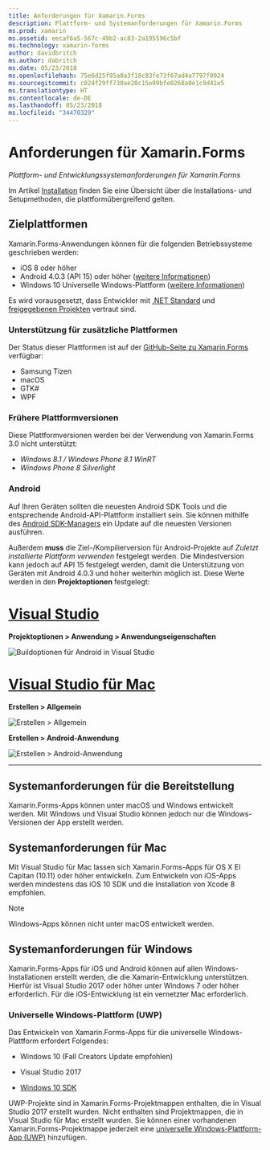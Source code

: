 ```yaml
---
title: Anforderungen für Xamarin.Forms
description: Plattform- und Systemanforderungen für Xamarin.Forms
ms.prod: xamarin
ms.assetid: eecaf6a5-567c-49b2-ac83-2a195596c5bf
ms.technology: xamarin-forms
author: davidbritch
ms.author: dabritch
ms.date: 05/23/2018
ms.openlocfilehash: 75e6d25f95a0a3f18c83fe73f67ad4a7797f0924
ms.sourcegitcommit: c024f29ff730ae20c15e99bfe0268a0e1c9d41e5
ms.translationtype: HT
ms.contentlocale: de-DE
ms.lasthandoff: 05/23/2018
ms.locfileid: "34470329"
---
```

# <a name="xamarinforms-requirements"></a>Anforderungen für Xamarin.Forms

_Plattform- und Entwicklungssystemanforderungen für Xamarin.Forms_

Im Artikel [Installation](~/cross-platform/get-started/installation/index.md) finden Sie eine Übersicht über die Installations- und Setupmethoden, die plattformübergreifend gelten.

## <a name="target-platforms"></a>Zielplattformen

Xamarin.Forms-Anwendungen können für die folgenden Betriebssysteme geschrieben werden:

- iOS 8 oder höher
- Android 4.0.3 (API 15) oder höher ([weitere Informationen](#android))
- Windows 10 Universelle Windows-Plattform ([weitere Informationen](#windows10))

Es wird vorausgesetzt, dass Entwickler mit [.NET Standard](~/cross-platform/app-fundamentals/net-standard.md) und [freigegebenen Projekten](~/cross-platform/app-fundamentals/shared-projects.md) vertraut sind.

### <a name="additional-platform-support"></a>Unterstützung für zusätzliche Plattformen

Der Status dieser Plattformen ist auf der [GitHub-Seite zu Xamarin.Forms](https://github.com/xamarin/Xamarin.Forms/wiki/Platform-Support) verfügbar:

- Samsung Tizen
- macOS
- GTK#
- WPF

### <a name="platforms-from-earlier-versions"></a>Frühere Plattformversionen

Diese Plattformversionen werden bei der Verwendung von Xamarin.Forms 3.0 nicht unterstützt:

- *Windows 8.1 / Windows Phone 8.1 WinRT*
- *Windows Phone 8 Silverlight*

### <a name="android"></a>Android

Auf Ihren Geräten sollten die neuesten Android SDK Tools und die entsprechende Android-API-Plattform installiert sein. Sie können mithilfe des [Android SDK-Managers](~/android/get-started/installation/android-sdk.md) ein Update auf die neuesten Versionen ausführen.

Außerdem **muss** die Ziel-/Kompilierversion für Android-Projekte auf *Zuletzt installierte Plattform verwenden* festgelegt werden. Die Mindestversion kann jedoch auf API 15 festgelegt werden, damit die Unterstützung von Geräten mit Android 4.0.3 und höher weiterhin möglich ist. Diese Werte werden in den **Projektoptionen** festgelegt:

# <a name="visual-studiotabvswin"></a>[Visual Studio](#tab/vswin)

**Projektoptionen > Anwendung > Anwendungseigenschaften**

![](installation-images/options-android-vs-sml.png "Buildoptionen für Android in Visual Studio")

# <a name="visual-studio-for-mactabvsmac"></a>[Visual Studio für Mac](#tab/vsmac)

**Erstellen > Allgemein**

![](installation-images/options-general-sml.png "Erstellen > Allgemein")

**Erstellen > Android-Anwendung**

![](installation-images/options-android-sml.png "Erstellen > Android-Anwendung")

-----

## <a name="development-system-requirements"></a>Systemanforderungen für die Bereitstellung

Xamarin.Forms-Apps können unter macOS und Windows entwickelt werden. Mit Windows und Visual Studio können jedoch nur die Windows-Versionen der App erstellt werden.

## <a name="mac-system-requirements"></a>Systemanforderungen für Mac

Mit Visual Studio für Mac lassen sich Xamarin.Forms-Apps für OS X El Capitan (10.11) oder höher entwickeln. Zum Entwickeln von iOS-Apps werden mindestens das iOS 10 SDK und die Installation von Xcode 8 empfohlen.

> [!NOTE]
>  Windows-Apps können nicht unter macOS entwickelt werden.

## <a name="windows-system-requirements"></a>Systemanforderungen für Windows

Xamarin.Forms-Apps für iOS und Android können auf allen Windows-Installationen erstellt werden, die die Xamarin-Entwicklung unterstützen. Hierfür ist Visual Studio 2017 oder höher unter Windows 7 oder höher erforderlich. Für die iOS-Entwicklung ist ein vernetzter Mac erforderlich.

<a name="windows10" />

### <a name="universal-windows-platform-uwp"></a>Universelle Windows-Plattform (UWP)

Das Entwickeln von Xamarin.Forms-Apps für die universelle Windows-Plattform erfordert Folgendes:

- Windows 10 (Fall Creators Update empfohlen)

- Visual Studio 2017

- [Windows 10 SDK](https://dev.windows.com/downloads/windows-10-sdk)

UWP-Projekte sind in Xamarin.Forms-Projektmappen enthalten, die in Visual Studio 2017 erstellt wurden. Nicht enthalten sind Projektmappen, die in Visual Studio für Mac erstellt wurden.
Sie können einer vorhandenen Xamarin.Forms-Projektmappe jederzeit eine [universelle Windows-Plattform-App (UWP)](~/xamarin-forms/platform/windows/installation/index.md) hinzufügen.
